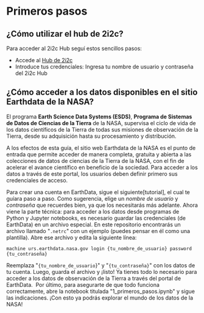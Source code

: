 # Primeros pasos

## ¿Cómo utilizar el hub de 2i2c?

Para acceder al 2i2c Hub seguí estos sencillos pasos:
* Accede al [Hub de 2i2c](https://showcase.2i2c.cloud/hub/login)
* Introduce tus credenciales: Ingresa tu nombre de usuario y contraseña del 2i2c Hub

## ¿Cómo acceder a los datos disponibles en el sitio Earthdata de la NASA?

El programa **Earth Science Data Systems (ESDS)**, **Programa de Sistemas de Datos de Ciencias de la Tierra** de la NASA, supervisa el ciclo de vida de los datos científicos de la Tierra de todas sus misiones de observación de la Tierra, desde su adquisición hasta su procesamiento y distribución.

A los efectos de esta guía, el sitio web Earthdata de la NASA es el punto de entrada que permite acceder de manera completa, gratuita y abierta a las colecciones de datos de ciencias de la Tierra de la NASA, con el fin de acelerar el avance científico en beneficio de la sociedad. Para acceder a los datos a través de este portal, los usuarios deben definir primero sus credenciales de acceso.

 Para crear una cuenta en EarthData, sigue el siguiente[tutorial], el cual te guíara paso a paso. Como sugerencia, elige un *nombre de usuario* y *contraseña* que recuerdes bien, ya que los necesitarás más adelante.
Ahora viene la parte técnica: para acceder a los datos desde programas de Python y Jupyter notebooks, es necesario guardar las credenciales (de EarthData) en un archivo especial.  En este repositorio encontrarás un archivo llamado "`.netrc`" con un ejemplo (puedes pensar en él como una plantilla). Abre ese archivo y edita la siguiente línea:

`machine urs.earthdata.nasa.gov login {tu_nombre_de_usuario} password {tu_contraseña}`

Reemplaza "`{tu_nombre_de_usuario`}" y "`{tu_contraseña}`" con los datos de tu cuenta. Luego, guarda el archivo y ¡listo!  Ya tienes todo lo necesario para acceder a los datos de observación de la Tierra a través del portal de EarthData. ️
Por último, para asegurarte de que todo funciona correctamente, abre la notebook titulada "1_primeros_pasos.ipynb" y sigue las indicaciones. ¡Con esto ya podrás explorar el mundo de los datos de la NASA!




